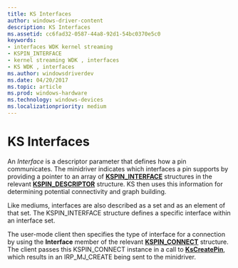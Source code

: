 ```yaml
---
title: KS Interfaces
author: windows-driver-content
description: KS Interfaces
ms.assetid: cc6fad32-0587-44a8-92d1-54bc0370e5c0
keywords:
- interfaces WDK kernel streaming
- KSPIN_INTERFACE
- kernel streaming WDK , interfaces
- KS WDK , interfaces
ms.author: windowsdriverdev
ms.date: 04/20/2017
ms.topic: article
ms.prod: windows-hardware
ms.technology: windows-devices
ms.localizationpriority: medium
---
```


# KS Interfaces





An *Interface* is a descriptor parameter that defines how a pin communicates. The minidriver indicates which interfaces a pin supports by providing a pointer to an array of [**KSPIN\_INTERFACE**](https://msdn.microsoft.com/library/windows/hardware/ff563537) structures in the relevant [**KSPIN\_DESCRIPTOR**](https://msdn.microsoft.com/library/windows/hardware/ff563533) structure. KS then uses this information for determining potential connectivity and graph building.

Like mediums, interfaces are also described as a set and as an element of that set. The KSPIN\_INTERFACE structure defines a specific interface within an interface set.

The user-mode client then specifies the type of interface for a connection by using the **Interface** member of the relevant [**KSPIN\_CONNECT**](https://msdn.microsoft.com/library/windows/hardware/ff563531) structure. The client passes this KSPIN\_CONNECT instance in a call to [**KsCreatePin**](https://msdn.microsoft.com/library/windows/hardware/ff561652), which results in an IRP\_MJ\_CREATE being sent to the minidriver.

 

 




